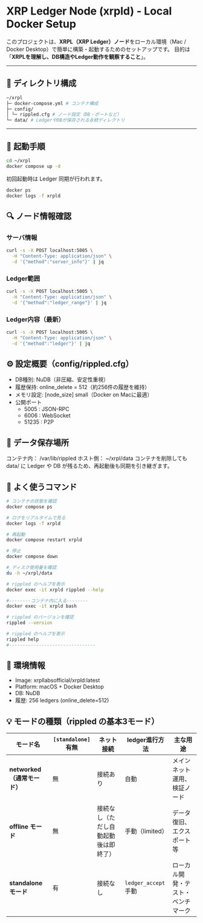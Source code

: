 # XRP Ledger Node (xrpld) - Local Docker Setup

このプロジェクトは、**XRPL（XRP Ledger）ノード**をローカル環境（Mac / Docker Desktop）で簡単に構築・起動するためのセットアップです。
目的は「**XRPLを理解し、DB構造やLedger動作を観察すること**」。

---

## 📁 ディレクトリ構成

```bash
~/xrpl
├─ docker-compose.yml # コンテナ構成
├─ config/
│ └─ rippled.cfg # ノード設定（DB・ポートなど）
└─ data/ # LedgerやDBが保存される永続ディレクトリ
```

---

## 🚀 起動手順

```bash
cd ~/xrpl
docker compose up -d
```

初回起動時は Ledger 同期が行われます。
```bash
docker ps
docker logs -f xrpld
```

## 🔍 ノード情報確認
### サーバ情報
```bash
curl -s -X POST localhost:5005 \
  -H "Content-Type: application/json" \
  -d '{"method":"server_info"}' | jq
```

### Ledger範囲
```bash
curl -s -X POST localhost:5005 \
  -H "Content-Type: application/json" \
  -d '{"method":"ledger_range"}' | jq
```

### Ledger内容（最新）
```bash
curl -s -X POST localhost:5005 \
  -H "Content-Type: application/json" \
  -d '{"method":"ledger"}' | jq
```

## ⚙️ 設定概要（config/rippled.cfg）
- DB種別: NuDB（非圧縮、安定性重視）
- 履歴保持: online_delete = 512（約256件の履歴を維持）
- メモリ設定: [node_size] small（Docker on Macに最適）
- 公開ポート
  - 5005 : JSON-RPC
  - 6006 : WebSocket
  - 51235 : P2P

## 💾 データ保存場所
コンテナ内： /var/lib/rippled
ホスト側： ~/xrpl/data
コンテナを削除しても data/ に Ledger や DB が残るため、再起動後も同期を引き継ぎます。

## 🧰 よく使うコマンド

```bash
# コンテナの状態を確認
docker compose ps

# ログをリアルタイムで見る
docker logs -f xrpld

# 再起動
docker compose restart xrpld

# 停止
docker compose down

# ディスク使用量を確認
du -h ~/xrpl/data

# rippled のヘルプを表示
docker exec -it xrpld rippled --help

#--------コンテナ内に入る--------
docker exec -it xrpld bash

# rippled のバージョンを確認
rippled --version

# rippled のヘルプを表示
rippled help
#--------------------------------
```

## 🧩 環境情報
- Image: xrpllabsofficial/xrpld:latest
- Platform: macOS + Docker Desktop
- DB: NuDB
- 履歴: 256 ledgers (online_delete=512)


## 💡 モードの種類（rippled の基本3モード）


| モード名 | `[standalone]` 有無 | ネット接続 | ledger進行方法 | 主な用途 |
|-----------|--------------------|-------------|----------------|-----------|
| **networked（通常モード）** | 無 | 接続あり | 自動 | メインネット運用、検証ノード |
| **offline モード** | 無 | 接続なし（ただし自動起動後は即終了） | 手動（limited） | データ復旧、エクスポート等 |
| **standalone モード** | 有 | 接続なし | `ledger_accept` 手動 | ローカル開発・テスト・ベンチマーク |

